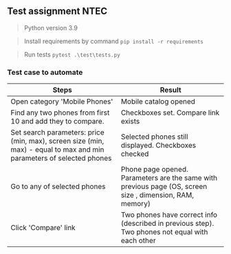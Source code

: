 <h2>Test assignment NTEC</h2>

> Python version 3.9

> Install requirements by command
``pip install -r requirements``

> Run tests
> ``pytest .\test\tests.py``

<h3>Test case to automate</h3>

| Steps                                                                                                                | Result                                                                                                   |
|----------------------------------------------------------------------------------------------------------------------|----------------------------------------------------------------------------------------------------------|
| Open category 'Mobile Phones'                                                                                        | Mobile catalog opened                                                                                    |
| Find any two phones from first 10 and add they to compare.                                                           | Checkboxes set. Compare link exists                                                                      |
| Set search parameters: price (min, max), screen size (min, max) - equal to max and min parameters of selected phones | Selected phones still displayed. Checkboxes checked                                                      |
| Go to any of selected phones                                                                                         | Phone page opened. Parameters are the same with previous page (OS, screen size , dimension, RAM, memory) |
| Click 'Compare' link                                                                                                 | Two phones have correct info (described in previous step). Two phones not equal with each other          |
